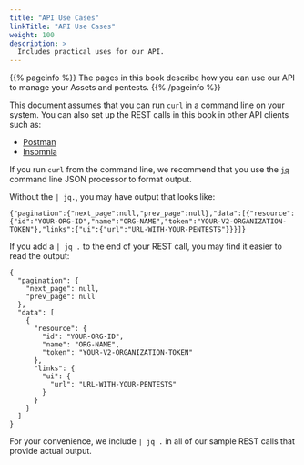 ```yaml
---
title: "API Use Cases"
linkTitle: "API Use Cases"
weight: 100
description: >
  Includes practical uses for our API.
---
```


{{% pageinfo %}}
The pages in this book describe how you can use our API to manage your Assets
and pentests.
{{% /pageinfo %}}

This document assumes that you can run `curl` in a command line on your system.
You can also set up the REST calls in this book in other API clients such as:

- [Postman](https://learning.postman.com/docs/getting-started/introduction/)
- [Insomnia](https://docs.insomnia.rest/)

If you run `curl` from the command line, we recommend that you use the
[`jq`](https://stedolan.github.io/jq/) command line JSON processor to format output. 

Without the `| jq.`, you may have output that looks like:

```
{"pagination":{"next_page":null,"prev_page":null},"data":[{"resource":{"id":"YOUR-ORG-ID","name":"ORG-NAME","token":"YOUR-V2-ORGANIZATION-TOKEN"},"links":{"ui":{"url":"URL-WITH-YOUR-PENTESTS"}}}]}
```

If you add a `| jq .` to the end of your REST call, you may find it easier to
read the output:

```
{
  "pagination": {
    "next_page": null,
    "prev_page": null
  },
  "data": [
    {
      "resource": {
        "id": "YOUR-ORG-ID",
        "name": "ORG-NAME",
        "token": "YOUR-V2-ORGANIZATION-TOKEN"
      },
      "links": {
        "ui": {
          "url": "URL-WITH-YOUR-PENTESTS"
        }
      }
    }
  ]
}

```

For your convenience, we include `| jq .` in all of our sample REST calls that
provide actual output.
